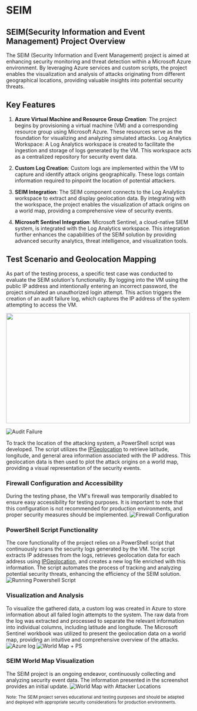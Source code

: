 # SEIM

## SEIM(Security Information and Event Management) Project Overview
The SEIM (Security Information and Event Management) project is aimed at enhancing security monitoring and threat detection within a Microsoft Azure environment. By leveraging Azure services and custom scripts, the project enables the visualization and analysis of attacks originating from different geographical locations, providing valuable insights into potential security threats.


## Key Features

1. **Azure Virtual Machine and Resource Group Creation**: The project begins by provisioning a virtual machine (VM) and a corresponding resource group using Microsoft Azure. These resources serve as the foundation for visualizing and analyzing simulated attacks.
Log Analytics Workspace: A Log Analytics workspace is created to facilitate the ingestion and storage of logs generated by the VM. This workspace acts as a centralized repository for security event data.

2. **Custom Log Creation**: Custom logs are implemented within the VM to capture and identify attack origins geographically. These logs contain information required to pinpoint the location of potential attackers.

3. **SEIM Integration**: The SEIM component connects to the Log Analytics workspace to extract and display geolocation data. By integrating with the workspace, the project enables the visualization of attack origins on a world map, providing a comprehensive view of security events.

4. **Microsoft Sentinel Integration**: Microsoft Sentinel, a cloud-native SIEM system, is integrated with the Log Analytics workspace. This integration further enhances the capabilities of the SEIM solution by providing advanced security analytics, threat intelligence, and visualization tools.


## Test Scenario and Geolocation Mapping

As part of the testing process, a specific test case was conducted to evaluate the SEIM solution's functionality. By logging into the VM using the public IP address and intentionally entering an incorrect password, the project simulated an unauthorized login attempt. This action triggers the creation of an audit failure log, which captures the IP address of the system attempting to access the VM.

<img src="https://github.com/meghabyte-og/SEIM/assets/135510418/148e5821-5a5e-4347-bf4a-aabe30cfa41e" width="500" height="300">

![Audit Failure](https://github.com/meghabyte-og/SEIM/assets/135510418/82afc7ad-fa5b-4fb9-b65c-fe4646514080)

To track the location of the attacking system, a PowerShell script was developed. The script utilizes the [IPGeolocation](https://ipgeolocation.io/ "IPGeolocation Homepage") to retrieve latitude, longitude, and general area information associated with the IP address. This geolocation data is then used to plot the attack origins on a world map, providing a visual representation of the security events.

### Firewall Configuration and Accessibility
During the testing phase, the VM's firewall was temporarily disabled to ensure easy accessibility for testing purposes. It is important to note that this configuration is not recommended for production environments, and proper security measures should be implemented.
![Firewall Configuration](https://github.com/meghabyte-og/SEIM/assets/135510418/7a2a069a-3cd3-4c0e-86c2-5ddc2af0d918)

### PowerShell Script Functionality
The core functionality of the project relies on a PowerShell script that continuously scans the security logs generated by the VM. The script extracts IP addresses from the logs, retrieves geolocation data for each address using [IPGeolocation](https://ipgeolocation.io/ "IPGeolocation Homepage"), and creates a new log file enriched with this information. The script automates the process of tracking and analyzing potential security threats, enhancing the efficiency of the SEIM solution.
![Running Powershell Script](https://github.com/meghabyte-og/SEIM/assets/135510418/8b96384a-0c7f-4707-8911-210c57686207)

### Visualization and Analysis
To visualize the gathered data, a custom log was created in Azure to store information about all failed login attempts to the system. The raw data from the log was extracted and processed to separate the relevant information into individual columns, including latitude and longitude. The Microsoft Sentinel workbook was utilized to present the geolocation data on a world map, providing an intuitive and comprehensive overview of the attacks.
![Azure log](https://github.com/meghabyte-og/SEIM/assets/135510418/825473c1-7fc3-46a7-8bf0-a36b9cec689e)
![World Map + PS](https://github.com/meghabyte-og/SEIM/assets/135510418/7d2e4ab2-d97e-4a7b-9d73-0f6b8762278e)


### SEIM World Map Visualization

The SEIM project is an ongoing endeavor, continuously collecting and analyzing security event data. The information presented in the screenshot provides an initial update.
![World Map with Attacker Locations](https://github.com/meghabyte-og/SEIM/assets/135510418/347184fd-4a0e-49a1-9762-05cdcaae1f76)

 <sub>Note: The SEIM project serves educational and testing purposes and should be adapted and deployed with appropriate security considerations for production environments.</sub>